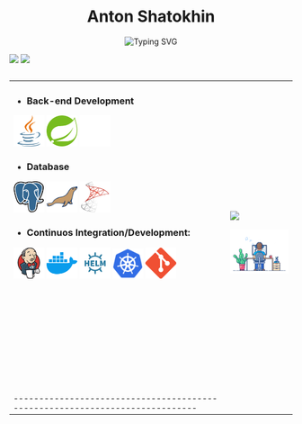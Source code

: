 <h1 align=center> Anton Shatokhin </h1>

<p align=center>
<img src="https://readme-typing-svg.demolab.com?font=Fira+Code&weight=600&pause=1000&color=F7F7F7&center=true&width=435&lines=Experienced+Java+Back-end+Developer;Looking+for+a+part-time+job" alt="Typing SVG" /></a>
</p>

<p align=left>
 <img algin='left' width='49.7%' src='https://readme-stats-fabio-vicente.vercel.app/api?username=tohavoice&count_private=true&show_icons=true&theme=dracula' />
 
<img algin='right' width='49.7%' src='https://streak-stats.demolab.com/?user=tohavoice&theme=dracula' />
</p>

<table align=left >
  <tr>
   <td>
   
- ### Back-end Development                                                                                   
<p algin='left'>
  <img src='pic/Java.png' width='55' title='Java'>
  <img src='pic/Spring.png' width='55' title='Spring'>
  <img src='pic/Kafka.png' width='55' title='Apache Kafka'>
</p>

- ### Database
<p algin='left'>
  <img src='pic/Postgre.png' width='55' title='PostgreSQL'>
  <img src='pic/MariaDb.png' width='55' title='MariaDb'>
  <img src='pic/MSSS.png' width='55' title='Microsoft SQL Server'>
</p>

- ### Continuos Integration/Development:
<p algin='left'>
    <img src='pic/Jenkins.png' width='55' title='Jenkins'>
    <img src='pic/Docker.png' width='55' title='Docker'>
    <img src='pic/Helm.png' width='55' title='Helm'>
    <img src='pic/Kubernetes.png' width='55' title='Kubernetes'>
    <img src='pic/Git.png' width='55' title='Git'>
</p>
 </br>
 </br>
 </br>
 </br>
 </br>
 </br>
 </br>
 </br>
 </br>
 </br>
 </br>
    ----------------------------------------------------------------------------
    </td>
   <td>
        <img src='https://github-readme-stats-git-masterrstaa-rickstaa.vercel.app/api/top-langs/?username=tohavoice&theme=dracula&langs_count=10' />
        <p><img src='pic/Programming.gif' width='300' title='Java'></p>
   </td>
  </tr>
</table>


